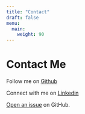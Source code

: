 ```yaml
---
title: "Contact"
draft: false
menu:
  main:
    weight: 90
---
```


# Contact Me

Follow me on [Github](https://github.com/domchang1)

Connect with me on [Linkedin](https://www.linkedin.com/in/dominicchang08/)

[Open an issue](https://github.com/domchang1/hugo-mock-landing-page-autodeployed/issues/new) on GitHub.
